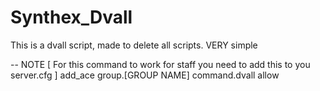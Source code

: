# Synthex_Dvall
This is a dvall script, made to delete all scripts. VERY simple

-- NOTE [ For this command to work for staff you need to add this to you server.cfg ] add_ace group.[GROUP NAME] command.dvall allow

